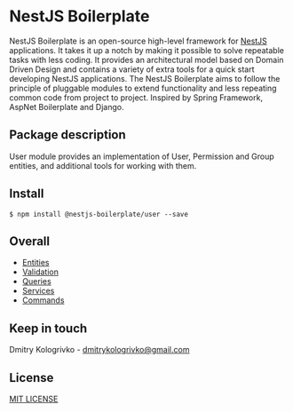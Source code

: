 # NestJS Boilerplate

NestJS Boilerplate is an open-source high-level framework for [NestJS](https://github.com/nestjs/nest) applications.
It takes it up a notch by making it possible to solve repeatable tasks with less coding. It provides an architectural
model based on Domain Driven Design and contains a variety of extra tools for a quick start developing NestJS
applications. The NestJS Boilerplate aims to follow the principle of pluggable modules to extend functionality and
less repeating common code from project to project. Inspired by Spring Framework, AspNet Boilerplate and Django.

## Package description

User module provides an implementation of User, Permission and Group entities, and additional tools for working with them.

## Install

`$ npm install @nestjs-boilerplate/user --save`

## Overall

* [Entities](https://github.com/dmitrykologrivko/nestjs-boilerplate/blob/master/packages/user/docs/entities.md)
* [Validation](https://github.com/dmitrykologrivko/nestjs-boilerplate/blob/master/packages/user/docs/validation.md)
* [Queries](https://github.com/dmitrykologrivko/nestjs-boilerplate/blob/master/packages/user/docs/queries.md)
* [Services](https://github.com/dmitrykologrivko/nestjs-boilerplate/blob/master/packages/user/docs/services.md)
* [Commands](https://github.com/dmitrykologrivko/nestjs-boilerplate/blob/master/packages/user/docs/commands.md)

## Keep in touch

Dmitry Kologrivko - dmitrykologrivko@gmail.com

## License

[MIT LICENSE](./LICENSE)
